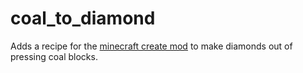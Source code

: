 # coal_to_diamond
Adds a recipe for the [minecraft create mod](https://modrinth.com/mod/create) to make diamonds out of pressing coal blocks.
